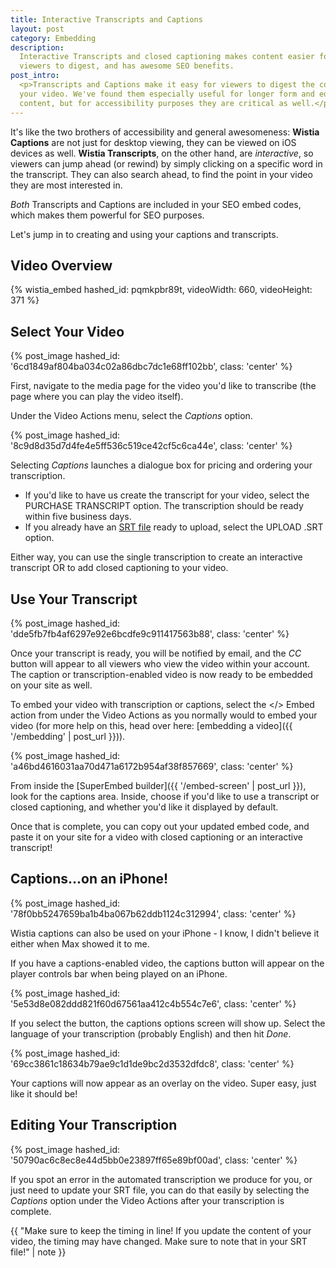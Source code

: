 ```yaml
---
title: Interactive Transcripts and Captions
layout: post
category: Embedding
description:
  Interactive Transcripts and closed captioning makes content easier for
  viewers to digest, and has awesome SEO benefits.
post_intro:
  <p>Transcripts and Captions make it easy for viewers to digest the content of 
  your video. We've found them especially useful for longer form and educational
  content, but for accessibility purposes they are critical as well.</p>
---
```


It's like the two brothers of accessibility and general awesomeness: **Wistia
Captions** are not just for desktop viewing, they can be viewed on iOS
devices as well. **Wistia Transcripts**, on the other hand, are *interactive*,
so viewers can jump ahead (or rewind) by simply clicking on a specific word in
the transcript. They can also search ahead, to find the point in your video
they are most interested in.

*Both* Transcripts and Captions are included in your SEO embed codes, which
makes them powerful for SEO purposes.

Let's jump in to creating and using your captions and transcripts.

## Video Overview

{% wistia_embed hashed_id: pqmkpbr89t, videoWidth: 660, videoHeight: 371 %}

## Select Your Video

{% post_image hashed_id: '6cd1849af804ba034c02a86dbc7dc1e68ff102bb', class: 'center' %}

First, navigate to the media page for the video you'd like to transcribe (the
page where you can play the video itself).

Under the <span class='action_menu'>Video Actions</span> menu, select the
*Captions* option.

{% post_image hashed_id: '8c9d8d35d7d4fe4e5ff536c519ce42cf5c6ca44e', class: 'center' %}

Selecting *Captions* launches a dialogue box for pricing and ordering your transcription.

* If you'd like to have us create the transcript for your video, select the <span
  class="faux_button">PURCHASE TRANSCRIPT</span> option. The transcription should
  be ready within five business days.
* If you already have an [SRT file](http://en.wikipedia.org/wiki/SubRip) ready
  to upload, select the <span class="faux_button">UPLOAD .SRT</span> option.

Either way, you can use the single transcription to create an interactive
transcript OR to add closed captioning to your video.

## Use Your Transcript

{% post_image hashed_id: 'dde5fb7fb4af6297e92e6bcdfe9c911417563b88', class: 'center' %}

Once your transcript is ready, you will be notified by email, and the *CC*
button will appear to all viewers who view the video within your account. The
caption or transcription-enabled video is now ready to be embedded on your site
as well.

To embed your video with transcription or captions, select the &lt;/&gt; Embed
action from under the <span class='action_menu'>Video Actions</span> as you
normally would to embed your video (for more help on this, head over here:
[embedding a video]({{ '/embedding' | post_url }})).

{% post_image hashed_id: 'a46bd4616031aa70d471a6172b954af38f857669', class: 'center' %}

From inside the [SuperEmbed builder]({{ '/embed-screen' | post_url }}), look
for the captions area. Inside, choose if you'd like to use a transcript or
closed captioning, and whether you'd like it displayed by default.

Once that is complete, you can copy out your updated embed code, and paste it
on your site for a video with closed captioning or an interactive transcript!

## Captions...on an iPhone!

{% post_image hashed_id: '78f0bb5247659ba1b4ba067b62ddb1124c312994', class: 'center' %}

Wistia captions can also be used on your iPhone - I know, I didn't believe it
either when Max showed it to me.

If you have a captions-enabled video, the captions button will appear on the
player controls bar when being played on an iPhone.

{% post_image hashed_id: '5e53d8e082ddd821f60d67561aa412c4b554c7e6', class: 'center' %}

If you select the button, the captions options screen will show up. Select the
language of your transcription (probably English) and then hit *Done*.

{% post_image hashed_id: '69cc3861c18634b79ae9c1d1de9bc2d3532dfdc8', class: 'center' %}

Your captions will now appear as an overlay on the video. Super easy, just like
it should be!

## Editing Your Transcription

{% post_image hashed_id: '50790ac6c8ec8e44d5bb0e23897ff65e89bf00ad', class: 'center' %}

If you spot an error in the automated transcription we produce for you, or just
need to update your SRT file, you can do that easily by selecting the
*Captions* option under the <span class="action_menu">Video Actions</span>
after your transcription is complete.

{{ "Make sure to keep the timing in line! If you update the content of your video, the timing may have changed. Make sure to note that in your SRT file!" | note }}

<script>
wistiaEmbed = Wistia.embed("pqmkpbr89t", {
  plugin: {
    "captions-v1": {
      onByDefault: false
    }
  }
});
</script>
